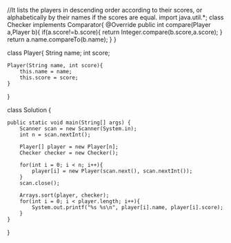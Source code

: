 //It lists the players in descending order according to their scores, or alphabetically by their names if the scores are equal.
import java.util.*;
class Checker implements Comparator<Player>{
    @Override
    public int compare(Player a,Player b){
        if(a.score!=b.score){
            return Integer.compare(b.score,a.score);
        }
        return a.name.compareTo(b.name);
    }
}

class Player{
    String name;
    int score;
    
    Player(String name, int score){
        this.name = name;
        this.score = score;
    }
}

class Solution {

    public static void main(String[] args) {
        Scanner scan = new Scanner(System.in);
        int n = scan.nextInt();

        Player[] player = new Player[n];
        Checker checker = new Checker();
        
        for(int i = 0; i < n; i++){
            player[i] = new Player(scan.next(), scan.nextInt());
        }
        scan.close();

        Arrays.sort(player, checker);
        for(int i = 0; i < player.length; i++){
            System.out.printf("%s %s\n", player[i].name, player[i].score);
        }
    }
}

